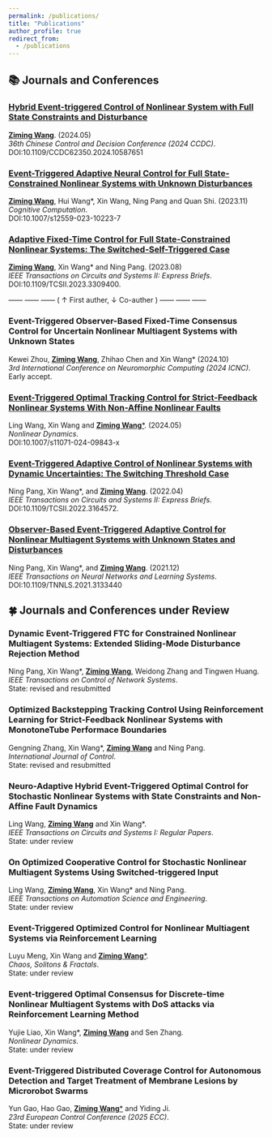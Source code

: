 ```yaml
---
permalink: /publications/
title: "Publications"
author_profile: true
redirect_from: 
  - /publications
---
```


## 📚 Journals and Conferences
### [Hybrid Event-triggered Control of Nonlinear System with Full State Constraints and Disturbance](https://ieeexplore.ieee.org/document/10587651)  
<ins>**Ziming Wang**</ins>. (2024.05)  
*36th Chinese Control and Decision Conference (2024 CCDC)*.  
DOI:10.1109/CCDC62350.2024.10587651

### [Event-Triggered Adaptive Neural Control for Full State-Constrained Nonlinear Systems with Unknown Disturbances](https://link.springer.com/article/10.1007/s12559-023-10223-7)
<ins>**Ziming Wang**</ins>, Hui Wang\*, Xin Wang, Ning Pang and Quan Shi. (2023.11)  
*Cognitive Computation*.  
DOI:10.1007/s12559-023-10223-7

### [Adaptive Fixed-Time Control for Full State-Constrained Nonlinear Systems: The Switched-Self-Triggered Case](https://ieeexplore.ieee.org/document/10233088)  
<ins>**Ziming Wang**</ins>, Xin Wang\* and Ning Pang. (2023.08)  
*IEEE Transactions on Circuits and Systems II: Express Briefs*.  
DOI:10.1109/TCSII.2023.3309400.

—— —— —— ( $\uparrow$ First auther, $\downarrow$ Co-auther ) —— —— ——
### Event-Triggered Observer-Based Fixed-Time Consensus Control for Uncertain Nonlinear Multiagent Systems with Unknown States    
Kewei Zhou, <ins>**Ziming Wang**</ins>, Zhihao Chen and Xin Wang\* (2024.10)  
*3rd International Conference on Neuromorphic Computing (2024 ICNC)*.  
Early accept.

### [Event-Triggered Optimal Tracking Control for Strict-Feedback Nonlinear Systems With Non-Affine Nonlinear Faults](https://link.springer.com/article/10.1007/s11071-024-09843-x)
Ling Wang, Xin Wang and <ins>**Ziming Wang**\*</ins>. (2024.05)   
*Nonlinear Dynamics*.  
DOI:10.1007/s11071-024-09843-x

### [Event-Triggered Adaptive Control of Nonlinear Systems with Dynamic Uncertainties: The Switching Threshold Case](https://ieeexplore.ieee.org/document/9748882)  
Ning Pang, Xin Wang\*, and <ins>**Ziming Wang**</ins>. (2022.04)   
*IEEE Transactions on Circuits and Systems II: Express Briefs*.  
DOI:10.1109/TCSII.2022.3164572.

### [Observer-Based Event-Triggered Adaptive Control for Nonlinear Multiagent Systems with Unknown States and Disturbances](https://ieeexplore.ieee.org/document/9662272)  
Ning Pang, Xin Wang\*, and <ins>**Ziming Wang**</ins>. (2021.12)  
*IEEE Transactions on Neural Networks and Learning Systems*.  
DOI:10.1109/TNNLS.2021.3133440

## 🍀 Journals and Conferences under Review
### Dynamic Event-Triggered FTC for Constrained Nonlinear Multiagent Systems: Extended Sliding-Mode Disturbance Rejection Method
Ning Pang, Xin Wang\*, <ins>**Ziming Wang**</ins>, Weidong Zhang and Tingwen Huang.  
*IEEE Transactions on Control of Network Systems*.  
State: revised and resubmitted  

### Optimized Backstepping Tracking Control Using Reinforcement Learning for Strict-Feedback Nonlinear Systems with MonotoneTube Performace Boundaries
Gengning Zhang, Xin Wang\*, <ins>**Ziming Wang**</ins> and Ning Pang.  
*International Journal of Control*.  
State: revised and resubmitted  

### Neuro-Adaptive Hybrid Event-Triggered Optimal Control for Stochastic Nonlinear Systems with State Constraints and Non-Affine Fault Dynamics
Ling Wang, <ins>**Ziming Wang**</ins> and Xin Wang\*.  
*IEEE Transactions on Circuits and Systems I: Regular Papers*.  
State: under review

### On Optimized Cooperative Control for Stochastic Nonlinear Multiagent Systems Using Switched-triggered Input
Ling Wang, <ins>**Ziming Wang**</ins>, Xin Wang\* and Ning Pang.  
*IEEE Transactions on Automation Science and Engineering*.  
State: under review

### Event-Triggered Optimized Control for Nonlinear Multiagent Systems via Reinforcement Learning  
Luyu Meng, Xin Wang and <ins>**Ziming Wang**\*</ins>.  
*Chaos, Solitons & Fractals*.  
State: under review

### Event-triggered Optimal Consensus for Discrete-time Nonlinear Multiagent Systems with DoS attacks via Reinforcement Learning Method
Yujie Liao, Xin Wang\*, <ins>**Ziming Wang**</ins> and Sen Zhang.  
*Nonlinear Dynamics*.  
State: under review  

### Event-Triggered Distributed Coverage Control for Autonomous Detection and Target Treatment of Membrane Lesions by Microrobot Swarms
Yun Gao, Hao Gao, <ins>**Ziming Wang**\*</ins> and Yiding Ji.  
*23rd European Control Conference (2025 ECC)*.  
State: under review
